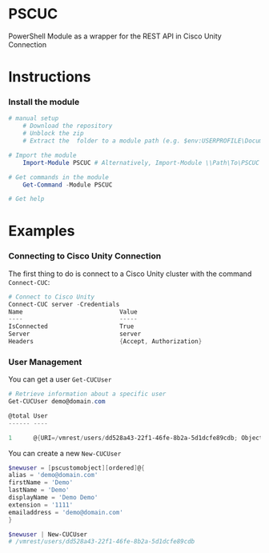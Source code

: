 # PSCUC
PowerShell Module as a wrapper for the REST API in Cisco Unity Connection
# Instructions
### Install the module
```powershell
# manual setup
    # Download the repository
    # Unblock the zip
    # Extract the  folder to a module path (e.g. $env:USERPROFILE\Documents\WindowsPowerShell\Modules\)

# Import the module
    Import-Module PSCUC # Alternatively, Import-Module \\Path\To\PSCUC

# Get commands in the module
    Get-Command -Module PSCUC

# Get help
```
# Examples
### Connecting to Cisco Unity Connection

The first thing to do is connect to a Cisco Unity cluster with the command `Connect-CUC`:

```powershell
# Connect to Cisco Unity
Connect-CUC server -Credentials
Name                           Value
----                           -----
IsConnected                    True
Server                         server
Headers                        {Accept, Authorization}
```
### User Management

You can get a user `Get-CUCUser`

```powershell
# Retrieve information about a specific user
Get-CUCUser demo@domain.com

@total User
------ ----

1      @{URI=/vmrest/users/dd528a43-22f1-46fe-8b2a-5d1dcfe89cdb; ObjectId=dd528a43-22f1-46fe-8b2a-5d1dcfe89cdb; FirstName=Demo; LastName=Demo; Alias=demo@domain.com; City=; DisplayName=Demo Demo; TimeZone=4; Creati...
```
You can create a new `New-CUCUser`

```powershell
$newuser = [pscustomobject][ordered]@{
alias = 'demo@domain.com'
firstName = 'Demo'
lastName = 'Demo'
displayName = 'Demo Demo'
extension = '1111'
emailaddress = 'demo@domain.com'
}

$newuser | New-CUCUser
# /vmrest/users/dd528a43-22f1-46fe-8b2a-5d1dcfe89cdb
```
